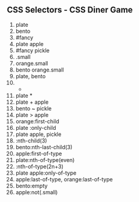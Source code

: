 ## CSS Selectors - CSS Diner Game

1. plate
2. bento
3. #fancy
4. plate apple
5. #fancy pickle
6. .small
7. orange.small
8. bento orange.small
9. plate, bento
10. -
11. plate \*
12. plate + apple
13. bento ~ pickle
14. plate > apple
15. orange:first-child
16. plate :only-child
17. plate apple, pickle
18. :nth-child(3)
19. bento:nth-last-child(3)
20. apple:first-of-type
21. plate:nth-of-type(even)
22. :nth-of-type(2n+3)
23. plate apple:only-of-type
24. apple:last-of-type, orange:last-of-type
25. bento:empty
26. apple:not(.small)
